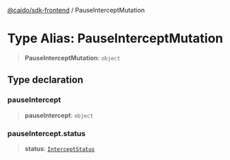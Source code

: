 [@caido/sdk-frontend](../index.md) / PauseInterceptMutation

# Type Alias: PauseInterceptMutation

> **PauseInterceptMutation**: `object`

## Type declaration

### pauseIntercept

> **pauseIntercept**: `object`

### pauseIntercept.status

> **status**: [`InterceptStatus`](InterceptStatus.md)

